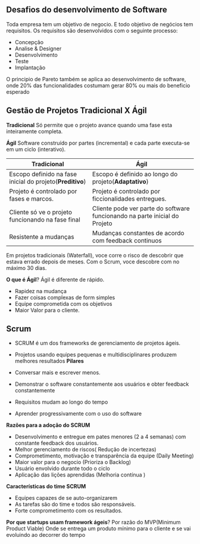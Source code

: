 ## Desafios do desenvolvimento de Software

Toda empresa tem um objetivo de negocio. E todo objetivo
de negócios tem requisitos.
Os requisitos são desenvolvidos com o seguinte processo:
- Concepção
- Analise & Designer
- Desenvolvimento
- Teste
- Implantação

O principio de Pareto também se aplica ao desenvolvimento de software,
onde 20% das funcionalidades costumam gerar 80% ou mais do beneficio esperado

## Gestão de Projetos Tradicional X Ágil

**Tradicional**
Só permite que o projeto avance quando uma fase esta inteiramente completa.


**Ágil**
Software construído por partes (incremental) e cada parte executa-se em um ciclo 
(interativo).

Tradicional | Ágil
-|-
Escopo definido na fase inicial do projeto(**Preditivo**) | Escopo é definido ao longo do projeto(**Adaptativo**)
Projeto é controlado por fases e marcos. | Projeto é controlado por ficcionalidades entregues.
Cliente só ve o projeto funcionando na fase final |Cliente pode ver parte do software funcionando na parte inicial do Projeto
Resistente a mudanças| Mudanças constantes de acordo com feedback continuos

Em projetos tradicionais (Waterfall), voce corre o risco de descobrir que estava
errado depois de meses. Com o Scrum, voce descobre com no máximo 30 dias.

**O que é Ágil**?
Ágil é diferente de rápido.
 - Rapidez na mudança
 - Fazer coisas complexas de form simples
 - Equipe comprometida com os objetivos
 - Maior Valor para o cliente. 


 ## Scrum

 - SCRUM é um dos frameworks de gerenciamento de projetos ágeis.
 - Projetos usando equipes pequenas e multidisciplinares produzem
 melhores resultados
 **Pilares**

 - Conversar mais e escrever menos.
 - Demonstrar o software constantemente aos usuários e obter feedback
 constantemente
 - Requisitos mudam ao longo do tempo
 - Aprender progressivamente com o uso do software

 **Razões para a adoção do SCRUM**
 -  Desenvolvimento e entregue em pates menores (2 a 4 semanas) com 
 constante feedback dos usuários.
 - Melhor gerenciamento de riscos( Redução de incertezas)
 - Comprometimento, motivação e transparência da equipe (Daily Meeting)
 - Maior valor para o negocio (Prioriza o Backlog)
 - Usuário envolvido durante todo o ciclo
 - Aplicação das lições aprendidas (Melhoria contínua )

 **Características do time SCRUM**

 - Equipes capazes de se auto-organizarem
 - As tarefas são do time e todos são responsáveis.
 - Forte comprometimento com os resultados.

 **Por que startups usam framework ágeis**?
  Por razão do MVP(Minimum Product Viable)
  Onde se entrega um produto mínimo para o cliente e se vai evoluindo 
  ao decorrer do tempo
